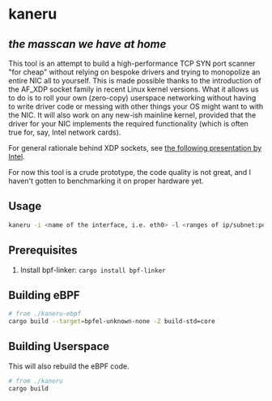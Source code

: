 # kaneru

## *the masscan we have at home* 

This tool is an attempt to build a high-performance TCP SYN port scanner "for cheap" without relying on bespoke drivers and trying to monopolize an entire NIC all to yourself. 
This is made possible thanks to the introduction of the AF_XDP socket family in recent Linux kernel versions. 
What it allows us to do is to roll your own (zero-copy) userspace networking without having to write driver code or messing with other things your OS might want to with the NIC.
It will also work on any new-ish mainline kernel, provided that the driver for your NIC implements the required functionality (which is often true for, say, Intel network cards). 

For general rationale behind XDP sockets, see [the following presentation by Intel](https://archive.fosdem.org/2018/schedule/event/af_xdp/attachments/slides/2221/export/events/attachments/af_xdp/slides/2221/fosdem_2018_v3.pdf).

For now this tool is a crude prototype, the code quality is not great, and I haven't gotten to benchmarking it on proper hardware yet.

## Usage

```bash
kaneru -i <name of the interface, i.e. eth0> -l <ranges of ip/subnet:ports 45.33.32.156/24:22,80,100-10000> # this will scan scanme.nmap.org
```

## Prerequisites

1. Install bpf-linker: `cargo install bpf-linker`

## Building eBPF

```bash
# from ./kaneru-ebpf
cargo build --target=bpfel-unknown-none -Z build-std=core
```


## Building Userspace

This will also rebuild the eBPF code.

```bash
# from ./kaneru
cargo build
```

